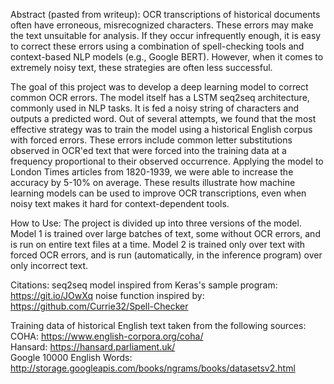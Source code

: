 Abstract (pasted from writeup):
OCR transcriptions of historical documents often have erroneous, misrecognized characters. These errors may make the text unsuitable for analysis. If they occur infrequently enough, it is easy to correct these errors using a combination of spell-checking tools and context-based NLP models (e.g., Google BERT). However, when it comes to extremely noisy text, these strategies are often less successful.

The goal of this project was to develop a deep learning model to correct common OCR errors. The model itself has a LSTM seq2seq architecture, commonly used in NLP tasks. It is fed a noisy string of characters and outputs a predicted word. Out of several attempts, we found that the most effective strategy was to train the model using a historical English corpus with forced errors. These errors include common letter substitutions observed in OCR'ed text that were forced into the training data at a frequency proportional to their observed occurrence. Applying the model to London Times articles from 1820-1939, we were able to increase the accuracy by 5-10% on average. These results illustrate how machine learning models can be used to improve OCR transcriptions, even when noisy text makes it hard for context-dependent tools.

How to Use:
The project is divided up into three versions of the model. Model 1 is trained over large batches of text, some without OCR errors, and is run on entire text files at a time. Model 2 is trained only over text with forced OCR errors, and is run (automatically, in the inference program) over only incorrect text.


Citations:
seq2seq model inspired from Keras's sample program: https://git.io/JOwXq
noise function inspired by: https://github.com/Currie32/Spell-Checker

Training data of historical English text taken from the following sources:  
COHA: https://www.english-corpora.org/coha/  
Hansard: https://hansard.parliament.uk/  
Google 10000 English Words: http://storage.googleapis.com/books/ngrams/books/datasetsv2.html  
